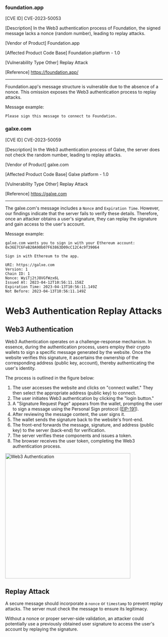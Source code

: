 
### foundation.app

[CVE ID]
CVE-2023-50053

[Description]
In the Web3 authentication process of Foundation, the signed message lacks a nonce (random number), leading to replay attacks.

[Vendor of Product]
Foundation.app

[Affected Product Code Base]
Foundation platform - 1.0

[Vulnerability Type Other]
Replay Attack

[Reference]
https://foundation.app/

---
Foundation.app's message structure is vulnerable due to the absence of a nonce. 
This omission exposes the Web3 authentication process to replay attacks.

Message example:
```
Please sign this message to connect to Foundation.
```

### galxe.com

[CVE ID]
CVE-2023-50059

[Description]
In the Web3 authentication process of Galxe, the server does not check the random number, leading to replay attacks.

[Vendor of Product]
galxe.com

[Affected Product Code Base]
Galxe platform - 1.0

[Vulnerability Type Other]
Replay Attack

[Reference]
https://galxe.com

---

The galxe.com's message includes a `Nonce` and `Expiration Time`. However, our findings indicate that the server fails to verify these details. 
Therefore, once an attacker obtains a user's signature, they can replay the signature and gain access to the user's account.

Message example:

```
galxe.com wants you to sign in with your Ethereum account:
0x36E7C6FeB20A90b07F63863D09cC12C4c9f39064

Sign in with Ethereum to the app.

URI: https://galxe.com
Version: 1
Chain ID: 1
Nonce: WyiTj2tJ8VGfWzx6L
Issued At: 2023-04-12T10:56:11.158Z
Expiration Time: 2023-04-13T10:56:11.149Z
Not Before: 2023-04-13T10:56:11.149Z
```


# Web3 Authentication Replay Attacks

## Web3 Authentication

Web3 Authentication operates on a challenge-response mechanism. In essence, during the authentication process, users employ their crypto wallets to sign a specific message generated by the website. Once the website verifies this signature, it ascertains the ownership of the corresponding address (public key, account), thereby authenticating the user's identity.

The process is outlined in the figure below:

1. The user accesses the website and clicks on "connect wallet." They then select the appropriate address (public key) to connect.
2. The user initiates Web3 authentication by clicking the "login button."
3. A "Signature Request Page" appears from the wallet, prompting the user to sign a message using the Personal Sign protocol ([EIP-191](https://eips.ethereum.org/EIPS/eip-191)).
4. After reviewing the message content, the user signs it.
5. The wallet sends the signature back to the website's front-end.
6. The front-end forwards the message, signature, and address (public key) to the server (back-end) for verification.
7. The server verifies these components and issues a token.
8. The browser receives the user token, completing the Web3 authentication process.



<img src="https://github.com/d0scoo1/Web3AuthRA/assets/13929425/d7e28a11-d0c0-4433-9411-13a8730a7b17" alt="Web3 Authentication" width=400/>


## Replay Attack

A secure message should incorporate a `nonce` or `timestamp` to prevent replay attacks. The server must check the message to ensure its legitimacy.

Without a nonce or proper server-side validation, an attacker could potentially use a previously obtained user signature to access the user's account by replaying the signature.




